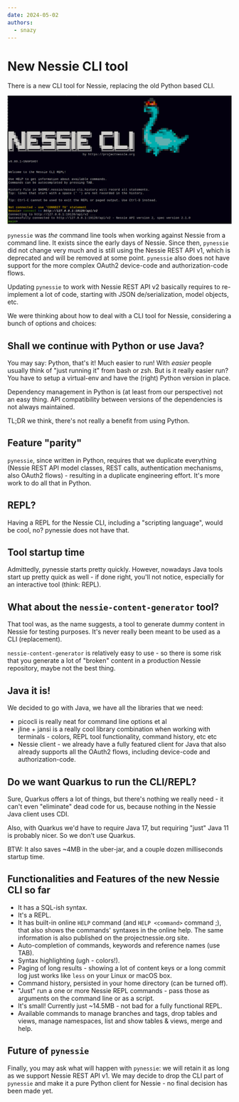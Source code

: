 ```yaml
---
date: 2024-05-02
authors:
  - snazy
---
```


# New Nessie CLI tool

There is a new CLI tool for Nessie, replacing the old Python based CLI.
<!-- more -->

![Nessie CLI](../../img/cli-intro.png)

`pynessie` was _the_ command line tools when working against Nessie from
a command line. It exists since the early days of Nessie.  Since then,
`pynessie` did not change very much and is still using the Nessie REST
API v1, which is deprecated and will be removed at some point.
`pynessie` also does not have support for the more complex OAuth2
device-code and authorization-code flows. 

Updating `pynessie` to work with Nessie REST API v2 basically requires
to re-implement a lot of code, starting with JSON de/serialization,
model objects, etc.

We were thinking about how to deal with a CLI tool for Nessie,
considering a bunch of options and choices:

## Shall we continue with Python or use Java?

You may say: Python, that's it! Much easier to run! With _easier_
people usually think of "just running it" from bash or zsh. But is
it really easier run? You have to setup a virtual-env and have the
(right) Python version in place.

Dependency management in Python is (at least from our perspective)
not an easy thing. API compatibility between versions of the
dependencies is not always maintained.

TL;DR we think, there's not really a benefit from using Python.

## Feature "parity"

`pynessie`, since written in Python, requires that we duplicate
everything (Nessie REST API model classes, REST calls, 
authentication mechanisms, also OAuth2 flows) - resulting in a
duplicate engineering effort. It's more work to do all that in
Python.

## REPL?

Having a REPL for the Nessie CLI, including a "scripting language",
would be cool, no? pynessie does not have that.

## Tool startup time

Admittedly, pynessie starts pretty quickly. However, nowadays
Java tools start up pretty quick as well - if done right, you'll
not notice, especially for an interactive tool (think: REPL).

## What about the `nessie-content-generator` tool?

That tool was, as the name suggests, a tool to generate dummy
content in Nessie for testing purposes. It's never really been
meant to be used as a CLI (replacement).

`nessie-content-generator` is relatively easy to use - so there
is some risk that you generate a lot of "broken" content in a
production Nessie repository, maybe not the best thing.

## Java it is!

We decided to go with Java, we have all the libraries that we need:

* picocli is really neat for command line options et al
* jline + jansi is a really cool library combination when working
  with terminals - colors, REPL tool functionality, command history,
  etc etc
* Nessie client - we already have a fully featured client for Java
  that also already supports all the OAuth2 flows, including
  device-code and authorization-code.

## Do we want Quarkus to run the CLI/REPL?

Sure, Quarkus offers a lot of things, but there's nothing we really
need - it can't even "eliminate" dead code for us, because nothing
in the Nessie Java client uses CDI.

Also, with Quarkus we'd have to require Java 17, but requiring "just"
Java 11 is probably nicer. So we don't use Quarkus.

BTW: It also saves ~4MB in the uber-jar, and a couple dozen
milliseconds startup time.

## Functionalities and Features of the new Nessie CLI so far

* It has a SQL-ish syntax.
* It's a REPL.
* It has built-in online `HELP` command (and `HELP <command>` command ;),
  that also shows the commands' syntaxes in the online help. The same
  information is also published on the projectnessie.org site.
* Auto-completion of commands, keywords and reference names (use TAB).
* Syntax highlighting (ugh - colors!).
* Paging of long results - showing a lot of content keys or a long commit
  log just works like `less` on your Linux or macOS box.
* Command history, persisted in your home directory (can be turned off).
* "Just" run a one or more Nessie REPL commands - pass those as arguments
  on the command line or as a script.
* It's small! Currently just ~14.5MB - not bad for a fully functional
  REPL.
* Available commands to manage branches and tags, drop tables and views,
  manage namespaces, list and show tables & views, merge and help.

## Future of `pynessie`

Finally, you may ask what will happen with `pynessie`: we will retain
it as long as we support Nessie REST API v1. We may decide to drop the
CLI part of `pynessie` and make it a pure Python client for Nessie -
no final decision has been made yet.

